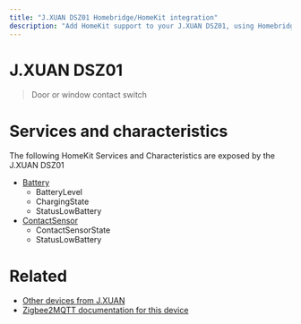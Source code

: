 ```yaml
---
title: "J.XUAN DSZ01 Homebridge/HomeKit integration"
description: "Add HomeKit support to your J.XUAN DSZ01, using Homebridge, Zigbee2MQTT and homebridge-z2m."
---
```

<!---
This file has been GENERATED using src/docgen/docgen.ts
DO NOT EDIT THIS FILE MANUALLY!
-->
# J.XUAN DSZ01
> Door or window contact switch


# Services and characteristics
The following HomeKit Services and Characteristics are exposed by
the J.XUAN DSZ01

* [Battery](../../battery.md)
  * BatteryLevel
  * ChargingState
  * StatusLowBattery
* [ContactSensor](../../sensors.md)
  * ContactSensorState
  * StatusLowBattery


# Related
* [Other devices from J.XUAN](../index.md#j_xuan)
* [Zigbee2MQTT documentation for this device](https://www.zigbee2mqtt.io/devices/DSZ01.html)